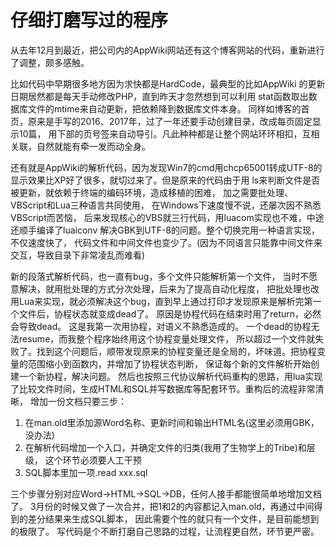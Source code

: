 仔细打磨写过的程序
====
从去年12月到最近，把公司内的AppWiki网站还有这个博客网站的代码，重新进行了调整，颇多感触。

比如代码中早期很多地方因为求快都是HardCode，最典型的比如AppWiki
的更新日期居然都是每天手动修改PHP，直到昨天才忽然想到可以利用
stat函数取出数据库文件的mtime来自动更新，把依赖降到数据库文件本身。
同样如博客的首页，原来是手写的2016、2017年，过了一年还要手动创建目录，改成每页固定显示10篇，
用下部的页号签来自动导引。凡此种种都是让整个网站环环相扣，互相关联，自然就能有牵一发而动全身。

还有就是AppWiki的解析代码，因为发现Win7的cmd用chcp65001转成UTF-8的显示效果比XP好了很多，就切过来了。但是原来的代码由于用
ls来判断文件是否被更新，就依赖于终端的编码环境，造成移植的困难，
加之需要批处理、VBScript和Lua三种语言共同使用，
在Windows下速度慢不说，还屡次因不熟悉VBScript而苦恼，
后来发现核心的VBS就三行代码，用luacom实现也不难，中途还顺手编译了luaiconv
解决GBK到UTF-8的问题。整个切换完用一种语言实现，不仅速度快了，
代码文件和中间文件也变少了。(因为不同语言只能靠中间文件来交互，导致目录下非常凌乱而难看)

新的段落式解析代码，也一直有bug，多个文件只能解析第一个文件，
当时不愿意解决，就用批处理的方式分次处理，后来为了提高自动化程度，
把批处理也改用Lua来实现，就必须解决这个bug，直到早上通过打印才发现原来是解析完第一个文件后，协程状态就变成dead了。
原因是协程代码在结束时用了return，必然会导致dead。
这是我第一次用协程，对语义不熟悉造成的。
一个dead的协程无法resume，而我整个程序始终用这个协程变量处理文件，
所以超过一个文件就失败了。找到这个问题后，顺带发现原来的协程变量还是全局的，坏味道。把协程变量的范围缩小到函数内，并增加了协程状态判断，
保证每个新的文件解析开始创建一个新协程，解决问题。
然后也按照三代协议解析代码重构的思路，用lua实现了比较文件时间，生成HTML和SQL并写数据库等配套环节。重构后的流程非常清晰，
增加一份文档只要三步：

1. 在man.old里添加源Word名称、更新时间和输出HTML名(这里必须用GBK，没办法)
2. 在解析代码增加一个入口，并确定文件的归类(我用了生物学上的Tribe)和层级，
这个环节必须要人工干预
3. SQL脚本里加一项.read xxx.sql

三个步骤分别对应Word->HTML->SQL->DB，任何人接手都能很简单地增加文档了。
3月份的时候又做了一次合并，把1和2的内容都记入man.old，再通过中间得到的差分结果来生成SQL脚本，
因此需要个性的就只有一个文件，是目前能想到的极限了。
写代码是个不断打磨自己思路的过程，让流程更自然，环节更严密。